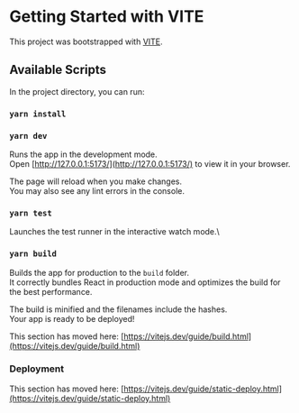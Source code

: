 # Getting Started with VITE

This project was bootstrapped with [VITE](https://github.com/vitejs).

## Available Scripts

In the project directory, you can run:

### `yarn install`
### `yarn dev`

Runs the app in the development mode.\
Open [http://127.0.0.1:5173/](http://127.0.0.1:5173/) to view it in your browser.

The page will reload when you make changes.\
You may also see any lint errors in the console.

### `yarn test`

Launches the test runner in the interactive watch mode.\

### `yarn build`

Builds the app for production to the `build` folder.\
It correctly bundles React in production mode and optimizes the build for the best performance.

The build is minified and the filenames include the hashes.\
Your app is ready to be deployed!

This section has moved here: [https://vitejs.dev/guide/build.html](https://vitejs.dev/guide/build.html)

### Deployment

This section has moved here: [https://vitejs.dev/guide/static-deploy.html](https://vitejs.dev/guide/static-deploy.html)
